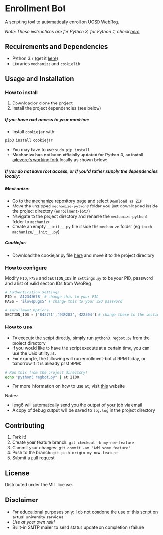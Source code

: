 # Enrollment Bot

A scripting tool to automatically enroll on UCSD WebReg.

_Note: These instructions are for Python 3, for Python 2, check [here](https://github.com/cpacker/enrollment-bot/tree/python2)_

## Requirements and Dependencies
- Python 3.x (get it [here](https://www.python.org/downloads/))
- Libraries `mechanize` and `cookielib`

## Usage and Installation

### How to install
1. Download or clone the project
2. Install the project dependencies (see below)

##### If you have root access to your machine:
- Install `cookiejar` with:
```
pip3 install cookiejar
```
- You may have to use `sudo pip install`
- Mechanize has not been officially updated for Python 3, so install [adevore's working fork](https://github.com/adevore/mechanize/tree/python3) locally as shown below:

##### If you do not have root access, or if you'd rather supply the dependencies locally:
##### Mechanize:
- Go to the [mechanize](https://github.com/adevore/mechanize/tree/python3) repository page and select `Download as ZIP`
- Move the unzipped `mechanize-python3` folder you just downloaded inside the project directory (`enrollment-bot/`)
- Navigate to the project directory and rename the `mechanize-python3` folder to `mechanize`
- Create an empty `__init__.py` file inside the `mechanize` folder (eg `touch mechanize/__init__.py`)

##### Cookiejar:
- Download the cookiejar.py file [here](https://hg.python.org/cpython/raw-file/7cc7c794d1cb/Lib/http/cookiejar.py) and move it to the project directory

### How to configure
Modify `PID`, `PASS` and `SECTION_IDS` in `settings.py` to be your PID, password and a list of valid section IDs from WebReg
```python
# Authentication Settings
PID = 'A12345678' # change this to your PID
PASS = 'ilovepugs5' # change this to your SSO password

# Enrollment Options
SECTION_IDS = ['843721','939283','422304'] # change these to the section IDs you want to add
```

### How to use
- To execute the script directly, simply run `python3 regbot.py` from the project directory
- If you would like to have the script execute at a certain time, you can use the Unix utility `at`. 
- For example, the following will run enrollment-bot at 9PM today, or tomorrow if it is already past 9PM:
```bash
# Run this from the project directory!
echo "python3 regbot.py" | at 2100
```
- For more information on how to use `at`, visit [this](https://kb.iu.edu/d/aewo) website

Notes:
- ieng6 will automatically send you the output of your job via email 
- A copy of debug output will be saved to `log.log` in the project directory


## Contributing

1. Fork it!
2. Create your feature branch: `git checkout -b my-new-feature`
3. Commit your changes: `git commit -am 'Add some feature'`
4. Push to the branch: `git push origin my-new-feature`
5. Submit a pull request

## License

Distributed under the MIT license.

## Disclaimer
- For educational purposes only: I do not condone the use of this script on actual university services
- *Use at your own risk!*
- Built-in SMTP mailer to send status update on completion / failure

